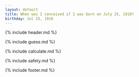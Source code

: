 ```yaml
---
layout: default
title: When was I conceived if I was born on July 25, 1910?
birthday: Jul 25, 1910
---
```


{% include header.md %}

{% include guess.md %}

{% include calculate.md %}

{% include safety.md %}

{% include footer.md %}



